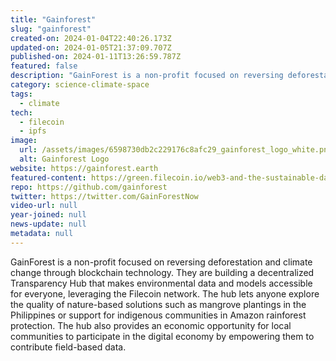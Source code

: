```yaml
---
title: "Gainforest"
slug: "gainforest"
created-on: 2024-01-04T22:40:26.173Z
updated-on: 2024-01-05T21:37:09.707Z
published-on: 2024-01-11T13:26:59.787Z
featured: false
description: "GainForest is a non-profit focused on reversing deforestation and climate change through blockchain technology."
category: science-climate-space
tags:
  - climate
tech:
  - filecoin
  - ipfs
image:
  url: /assets/images/6598730db2c229176c8afc29_gainforest_logo_white.png
  alt: Gainforest Logo
website: https://gainforest.earth
featured-content: https://green.filecoin.io/web3-and-the-sustainable-data-movement/
repo: https://github.com/gainforest
twitter: https://twitter.com/GainForestNow
video-url: null
year-joined: null
news-update: null
metadata: null
---
```


GainForest is a non-profit focused on reversing deforestation and climate change through blockchain technology. They are building a decentralized Transparency Hub that makes environmental data and models accessible for everyone, leveraging the Filecoin network. The hub lets anyone explore the quality of nature-based solutions such as mangrove plantings in the Philippines or support for indigenous communities in Amazon rainforest protection. The hub also provides an economic opportunity for local communities to participate in the digital economy by empowering them to contribute field-based data.

